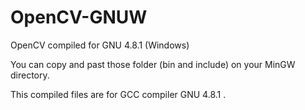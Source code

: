 OpenCV-GNUW
===========

OpenCV compiled for GNU 4.8.1 (Windows)

You can copy and past those folder (bin and include) on your MinGW directory.

This compiled files are for GCC compiler GNU 4.8.1 .

